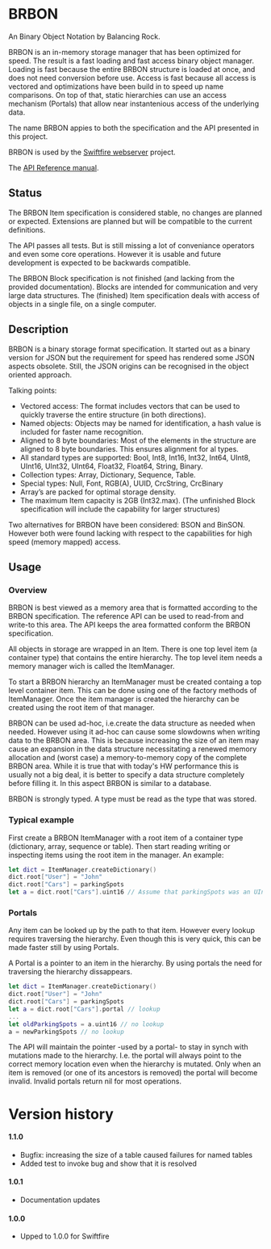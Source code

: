 # BRBON

An Binary Object Notation by Balancing Rock.

BRBON is an in-memory storage manager that has been optimized for speed. The result is a fast loading and fast access binary object manager. Loading is fast because the entire BRBON structure is loaded at once, and does not need conversion before use. Access is fast because all access is vectored and optimizations have been build in to speed up name comparisons. On top of that, static hierarchies can use an access mechanism (Portals) that allow near instantenious access of the underlying data.

The name BRBON appies to both the specification and the API presented in this project.

BRBON is used by the [Swiftfire webserver](http://swiftfire.nl) project.

The [API Reference manual](http://swiftfire.nl/projects/brbon/reference/index.html).

## Status

The BRBON Item specification is considered stable, no changes are planned or expected. Extensions are planned but will be compatible to the current definitions.

The API passes all tests. But is still missing a lot of conveniance operators and even some core operations. However it is usable and future development is expected to be backwards compatible.

The BRBON Block specification is not finished (and lacking from the provided documentation). Blocks are intended for communication and very large data structures. The (finished) Item specification deals with access of objects in a single file, on a single computer.

## Description

BRBON is a binary storage format specification. It started out as a binary version for JSON but the requirement for speed has rendered some JSON aspects obsolete. Still, the JSON origins can be recognised in the object oriented approach.

Talking points:

- Vectored access: The format includes vectors that can be used to quickly traverse the entire structure (in both directions).
- Named objects: Objects may be named for identification, a hash value is included for faster name recognition.
- Aligned to 8 byte boundaries: Most of the elements in the structure are aligned to 8 byte boundaries. This ensures alignment for al types.
- All standard types are supported: Bool, Int8, Int16, Int32, Int64, UInt8, UInt16, UInt32, UInt64, Float32, Float64, String, Binary.
- Collection types: Array, Dictionary, Sequence, Table.
- Special types: Null, Font, RGB(A), UUID, CrcString, CrcBinary
- Array’s are packed for optimal storage density.
- The maximum Item capacity is 2GB (Int32.max). (The unfinished Block specification will include the capability for larger structures)

Two alternatives for BRBON have been considered: BSON and BinSON. However both were found lacking with respect to the capabilities for high speed (memory mapped) access.

## Usage

### Overview

BRBON is best viewed as a memory area that is formatted according to the BRBON specification. The reference API can be used to read-from and write-to this area. The API keeps the area formatted conform the BRBON specification.

All objects in storage are wrapped in an Item. There is one top level item (a container type) that contains the entire hierarchy. The top level item needs a memory manager wich is called the ItemManager.

To start a BRBON hierarchy an ItemManager must be created containg a top level container item. This can be done using one of the factory methods of ItemManager. Once the item manager is created the hierarchy can be created using the root item of that manager.

BRBON can be used ad-hoc, i.e.create the data structure as needed when needed. However using it ad-hoc can cause some slowdowns when writing data to the BRBON area. This is because increasing the size of an item may cause an expansion in the data structure necessitating a renewed memory allocation and (worst case) a memory-to-memory copy of the complete BRBON area. While it is true that with today's HW performance this is usually not a big deal, it is better to specify a data structure completely before filling it. In this aspect BRBON is similar to a database.

BRBON is strongly typed. A type must be read as the type that was stored.

### Typical example

First create a BRBON ItemManager with a root item of a container type (dictionary, array, sequence or table). Then start reading writing or inspecting items using the root item in the manager. An example:

````swift
let dict = ItemManager.createDictionary()
dict.root["User"] = "John"
dict.root["Cars"] = parkingSpots
let a = dict.root["Cars"].uint16 // Assume that parkingSpots was an UInt16
````    

### Portals

Any item can be looked up by the path to that item. However every lookup requires traversing the hierarchy. Even though this is very quick, this can be made faster still by using Portals.

A Portal is a pointer to an item in the hierarchy. By using portals the need for traversing the hierarchy dissappears.

````swift
let dict = ItemManager.createDictionary()
dict.root["User"] = "John"
dict.root["Cars"] = parkingSpots
let a = dict.root["Cars"].portal // lookup
...
let oldParkingSpots = a.uint16 // no lookup
a = newParkingSpots // no lookup
````

The API will maintain the pointer -used by a portal- to stay in synch with mutations made to the hierarchy. I.e. the portal will always point to the correct memory location even when the hierarchy is mutated. Only when an item is removed (or one of its ancestors is removed) the portal will become invalid. Invalid portals return nil for most operations.

# Version history


#### 1.1.0

- Bugfix: increasing the size of a table caused failures for named tables
- Added test to invoke bug and show that it is resolved

#### 1.0.1

- Documentation updates

#### 1.0.0

- Upped to 1.0.0 for Swiftfire

